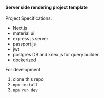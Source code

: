 #### Server side rendering project template

Project Specifications: 
- Next.js
- material ui
- express.js server
- passport.js
- jwt
- postgres DB and knex.js for query builder
- dockerized

For development
1. clone this repo
2. `npm install`
3. `npm run dev`